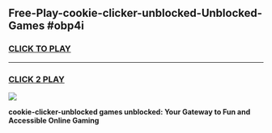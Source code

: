 
## Free-Play-cookie-clicker-unblocked-Unblocked-Games #obp4i
<h3>
<a href="https://news.freeplayer.one?title=cookie-clicker-unblocked&ref=8M">CLICK TO PLAY</a></h3>
<hr>

<h3>
<a href="https://news.freeplayer.one?title=cookie-clicker-unblocked&ref=8M">CLICK 2 PLAY</a>
  
</h3>

<a href="https://news.freeplayer.one?title=cookie-clicker-unblocked&ref=8M"><img src="https://clearcache.store/games.png"></a>


**cookie-clicker-unblocked games unblocked: Your Gateway to Fun and Accessible Online Gaming**
